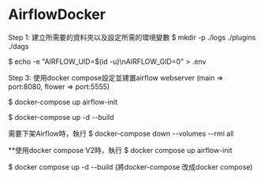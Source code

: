 # AirflowDocker
Step 1: 建立所需要的資料夾以及設定所需的環境變數
$ mkdir -p ./logs ./plugins ./dags
 
$ echo -e "AIRFLOW_UID=$(id -u)\nAIRFLOW_GID=0" > .env

Step 3: 使用docker compose設定並建置airflow webserver (main => port:8080, flower => port:5555)

$ docker-compose up airflow-init
  
$ docker-compose up -d --build

需要下架Airflow時，執行
$ docker-compose down --volumes --rmi all

**使用docker compose V2時，執行
$ docker compose up airflow-init
  
$ docker compose up -d --build
(將docker-compose 改成docker compose)
